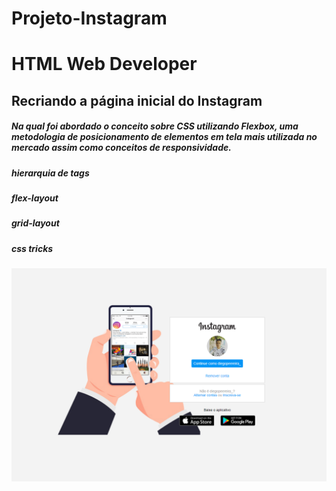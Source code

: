 # Projeto-Instagram

# HTML Web Developer

## Recriando a página inicial do Instagram

##### Na qual foi abordado o conceito sobre CSS utilizando Flexbox, uma metodologia de posicionamento de elementos em tela mais utilizada no mercado assim como conceitos de responsividade.

##### hierarquia de tags
##### flex-layout
##### grid-layout
##### css tricks

![Projeto instagram](https://github.com/diegopeereira/projeto-instagram/blob/master/152400988_938811186523259_5816006950391292186_n.png)

